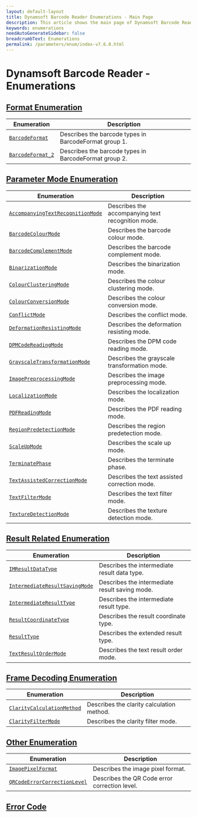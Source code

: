 ```yaml
---
layout: default-layout
title: Dynamsoft Barcode Reader Enumerations - Main Page
description: This article shows the main page of Dynamsoft Barcode Reader v7.6.0 Enumerations.
keywords: enumerations
needAutoGenerateSidebar: false
breadcrumbText: Enumerations
permalink: /parameters/enum/index-v7.6.0.html
---
```


# Dynamsoft Barcode Reader - Enumerations

## [Format Enumeration](format-enums.md)

  | Enumeration | Description |
  |-------------|-------------|
  | [`BarcodeFormat`](format-enums.md#barcodeformat) | Describes the barcode types in BarcodeFormat group 1. |
  | [`BarcodeFormat_2`](format-enums.md#barcodeformat_2) | Describes the barcode types in BarcodeFormat group 2. |

## [Parameter Mode Enumeration](parameter-mode-enums.md)

  | Enumeration | Description |
  |-------------|-------------|
  | [`AccompanyingTextRecognitionMode`](parameter-mode-enums.md#accompanyingtextrecognitionmode) | Describes the accompanying text recognition mode. |
  | [`BarcodeColourMode`](parameter-mode-enums.md#barcodecolourmode) | Describes the barcode colour mode. |
  | [`BarcodeComplementMode`](parameter-mode-enums.md#barcodecomplementmode) | Describes the barcode complement mode. |
  | [`BinarizationMode`](parameter-mode-enums.md#binarizationmode) | Describes the binarization mode. |
  | [`ColourClusteringMode`](parameter-mode-enums.md#colourclusteringmode) | Describes the colour clustering mode. |
  | [`ColourConversionMode`](parameter-mode-enums.md#colourconversionmode) | Describes the colour conversion mode. |
  | [`ConflictMode`](parameter-mode-enums.md#conflictmode) | Describes the conflict mode. |
  | [`DeformationResistingMode`](parameter-mode-enums.md#deformationresistingmode) | Describes the deformation resisting mode. |
  | [`DPMCodeReadingMode`](parameter-mode-enums.md#dpmcodereadingmode) | Describes the DPM code reading mode. |
  | [`GrayscaleTransformationMode`](parameter-mode-enums.md#grayscaletransformationmode) | Describes the grayscale transformation mode. |
  | [`ImagePreprocessingMode`](parameter-mode-enums.md#imagepreprocessingmode) | Describes the image preprocessing mode. |
  | [`LocalizationMode`](parameter-mode-enums.md#localizationmode) | Describes the localization mode. | 
  | [`PDFReadingMode`](parameter-mode-enums.md#pdfreadingmode) | Describes the PDF reading mode. |
  | [`RegionPredetectionMode`](parameter-mode-enums.md#regionpredetectionmode) | Describes the region predetection mode. |
  | [`ScaleUpMode`](parameter-mode-enums.md#scaleupmode) | Describes the scale up mode. |
  | [`TerminatePhase`](parameter-mode-enums.md#terminatephase) | Describes the terminate phase. |
  | [`TextAssistedCorrectionMode`](parameter-mode-enums.md#textassistedcorrectionmode) | Describes the text assisted correction mode. |
  | [`TextFilterMode`](parameter-mode-enums.md#textfiltermode) | Describes the text filter mode. |
  | [`TextureDetectionMode`](parameter-mode-enums.md#texturedetectionmode) | Describes the texture detection mode. | 

## [Result Related Enumeration](result-enums.md)

  | Enumeration | Description |
  |-------------|-------------|
  | [`IMResultDataType`](result-enums.md#imresultdatatype) | Describes the intermediate result data type. |
  | [`IntermediateResultSavingMode`](result-enums.md#intermediateresultsavingmode) | Describes the intermediate result saving mode. |
  | [`IntermediateResultType`](result-enums.md#intermediateresulttype) | Describes the intermediate result type. |
  | [`ResultCoordinateType`](result-enums.md#resultcoordinatetype) | Describes the result coordinate type. |
  | [`ResultType`](result-enums.md#resulttype) | Describes the extended result type. |
  | [`TextResultOrderMode`](result-enums.md#textresultordermode) | Describes the text result order mode. |

## [Frame Decoding Enumeration](frame-decoding-enums.md)

  | Enumeration | Description |
  |-------------|-------------|
  | [`ClarityCalculationMethod`](frame-decoding-enums.md#claritycalculationmethod) | Describes the clarity calculation method. |
  | [`ClarityFilterMode`](frame-decoding-enums.md#clarityfiltermode) | Describes the clarity filter mode. |
  
## [Other Enumeration](other-enums.md)

  | Enumeration | Description |
  |-------------|-------------|
  | [`ImagePixelFormat`](other-enums.md#imagepixelformat) | Describes the image pixel format. |
  | [`QRCodeErrorCorrectionLevel`](other-enums.md#qrcodeerrorcorrectionlevel) | Describes the QR Code error correction level. |

## [Error Code](error-code.md)
  


